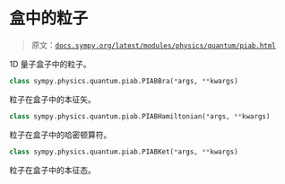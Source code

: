 # 盒中的粒子

> 原文：[`docs.sympy.org/latest/modules/physics/quantum/piab.html`](https://docs.sympy.org/latest/modules/physics/quantum/piab.html)

1D 量子盒子中的粒子。

```py
class sympy.physics.quantum.piab.PIABBra(*args, **kwargs)
```

粒子在盒子中的本征矢。

```py
class sympy.physics.quantum.piab.PIABHamiltonian(*args, **kwargs)
```

粒子在盒子中的哈密顿算符。

```py
class sympy.physics.quantum.piab.PIABKet(*args, **kwargs)
```

粒子在盒子中的本征态。
